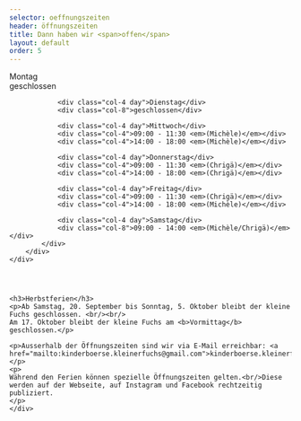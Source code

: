```yaml
---
selector: oeffnungszeiten
header: öffnungszeiten
title: Dann haben wir <span>offen</span>
layout: default
order: 5
---
```


<div class="row justify-content-center">
    <div class="col-lg-8 d-flex oeffnungszeiten-table">
        <div class="container pt-3 pb-3">
            <div class="row">
                <div class="col-4 day">Montag</div>
                <div class="col-8">geschlossen</div>

                <div class="col-4 day">Dienstag</div>
                <div class="col-8">geschlossen</div>

                <div class="col-4 day">Mittwoch</div>
                <div class="col-4">09:00 - 11:30 <em>(Michèle)</em></div>
                <div class="col-4">14:00 - 18:00 <em>(Michèle)</em></div>

                <div class="col-4 day">Donnerstag</div>
                <div class="col-4">09:00 - 11:30 <em>(Chrigä)</em></div>
                <div class="col-4">14:00 - 18:00 <em>(Chrigä)</em></div>

                <div class="col-4 day">Freitag</div>
                <div class="col-4">09:00 - 11:30 <em>(Chrigä)</em></div>
                <div class="col-4">14:00 - 18:00 <em>(Michèle)</em></div>

                <div class="col-4 day">Samstag</div>
                <div class="col-8">09:00 - 14:00 <em>(Michèle/Chrigä)</em></div>
            </div>
        </div>
    </div>
</div>
<div class="row justify-content-md-center" style="padding-top: 2em">
    <div class="text-center">

    <h3>Herbstferien</h3>
    <p>Ab Samstag, 20. September bis Sonntag, 5. Oktober bleibt der kleine Fuchs geschlossen. <br/><br/>
    Am 17. Oktober bleibt der kleine Fuchs am <b>Vormittag</b> geschlossen.</p>

    <p>Ausserhalb der Öffnungszeiten sind wir via E-Mail erreichbar: <a href="mailto:kinderboerse.kleinerfuchs@gmail.com">kinderboerse.kleinerfuchs@gmail.com</a></p>
    <p>
    Während den Ferien können spezielle Öffnungszeiten gelten.<br/>Diese werden auf der Webseite, auf Instagram und Facebook rechtzeitig publiziert.
    </p>
    </div>
</div>